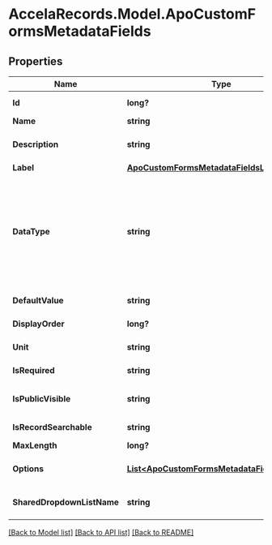 # AccelaRecords.Model.ApoCustomFormsMetadataFields
## Properties

Name | Type | Description | Notes
------------ | ------------- | ------------- | -------------
**Id** | **long?** | The unique custom field id. | [optional] 
**Name** | **string** | The field name. | [optional] 
**Description** | **string** | Describes the usage or purpose of the custom field. | [optional] 
**Label** | [**ApoCustomFormsMetadataFieldsLabel**](ApoCustomFormsMetadataFieldsLabel.md) |  | [optional] 
**DataType** | **string** | The field data type. If the custom field is a DropdownList, the options[] array contains the list of possible values, or the sharedDropdownListName specifies the name of a shared dropdown list containing the possible values. | [optional] 
**DefaultValue** | **string** | Any default value for the custom field. | [optional] 
**DisplayOrder** | **long?** | The display order of the field on the custom form. | [optional] 
**Unit** | **string** | The unit of measure of a numeric custom field. | [optional] 
**IsRequired** | **string** | Indicates whether or not the field is required. | [optional] 
**IsPublicVisible** | **string** | Indicates whether or not a citizen user can see this field. | [optional] 
**IsRecordSearchable** | **string** | Indicates whether or not the field is searchable. | [optional] 
**MaxLength** | **long?** | The field maximum length. | [optional] 
**Options** | [**List&lt;ApoCustomFormsMetadataFieldsOptions&gt;**](ApoCustomFormsMetadataFieldsOptions.md) | Contains possible field values, if the field is a dropdown field type. | [optional] 
**SharedDropdownListName** | **string** | The name of the shared dropdown list, if the field is a dropdown field type. | [optional] 

[[Back to Model list]](../README.md#documentation-for-models) [[Back to API list]](../README.md#documentation-for-api-endpoints) [[Back to README]](../README.md)

